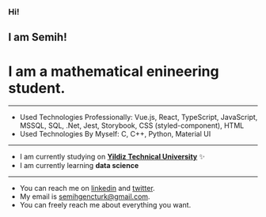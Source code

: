 ### Hi!
## I am Semih!
# I am a mathematical enineering student.
----- 

* Used Technologies Professionally: Vue.js, React, TypeScript, JavaScript, MSSQL, SQL, .Net, Jest, Storybook, CSS (styled-component), HTML
* Used Technologies By Myself: C, C++, Python, Material UI

----

* I am currently studying on **[Yildiz Technical University](https://yildiz.edu.tr/en)** ✨
* I am currently learning **data science**

----

* You can reach me on [linkedin](https://www.linkedin.com/in/semihgencturk/) and [twitter](https://twitter.com/semihgencturk_).
* My email is semihgencturk@gmail.com. 
* You can freely reach me about everything you want.
